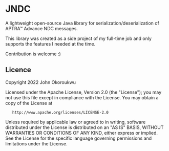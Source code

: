# JNDC

A lightweight open-source Java library for serialization/deserialization
of APTRA™ Advance NDC messages.

This library was created as a side project of my full-time job
and only supports the features I needed at the time.


Contribution is welcome :)

## Licence

Copyright 2022 John Okoroukwu

Licensed under the Apache License, Version 2.0 (the "License");
you may not use this file except in compliance with the License.
You may obtain a copy of the License at

       http://www.apache.org/licenses/LICENSE-2.0

Unless required by applicable law or agreed to in writing, software
distributed under the License is distributed on an "AS IS" BASIS,
WITHOUT WARRANTIES OR CONDITIONS OF ANY KIND, either express or implied.
See the License for the specific language governing permissions and
limitations under the License.